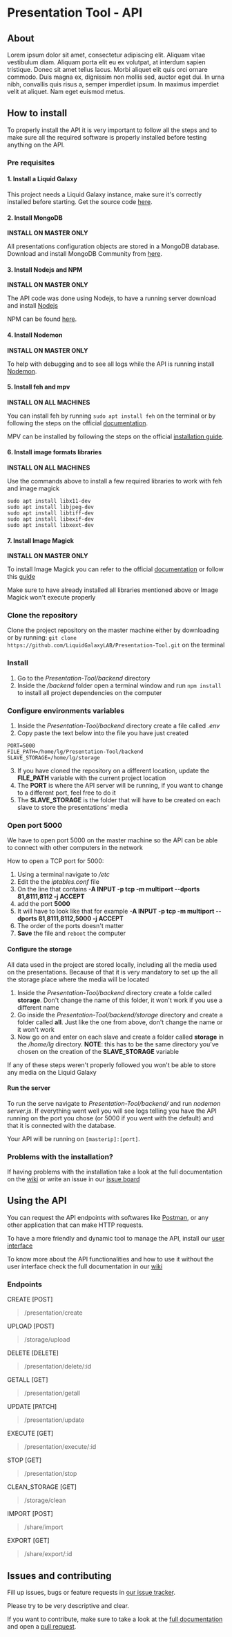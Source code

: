 # Presentation Tool - API

## About

Lorem ipsum dolor sit amet, consectetur adipiscing elit. Aliquam vitae vestibulum diam. Aliquam porta elit eu ex volutpat, at interdum sapien tristique. Donec sit amet tellus lacus. Morbi aliquet elit quis orci ornare commodo. Duis magna ex, dignissim non mollis sed, auctor eget dui. In urna nibh, convallis quis risus a, semper imperdiet ipsum. In maximus imperdiet velit at aliquet. Nam eget euismod metus.

## How to install

To properly install the API it is very important to follow all the steps and to make sure all the required software is properly installed before testing anything on the API. 

### Pre requisites

#### 1. Install a Liquid Galaxy

This project needs a Liquid Galaxy instance, make sure it's correctly installed before starting. Get the source code [here](https://github.com/LiquidGalaxyLAB/liquid-galaxy).

#### 2. Install MongoDB

**INSTALL ON MASTER ONLY**

All presentations configuration objects are stored in a MongoDB database. Download and install MongoDB Community from [here](https://docs.mongodb.com/manual/tutorial/install-mongodb-on-ubuntu/).

#### 3. Install Nodejs and NPM

**INSTALL ON MASTER ONLY**

The API code was done using Nodejs, to have a running server download and install [Nodejs](https://nodejs.org/en/)

NPM can be found [here](https://www.npmjs.com/get-npm).

#### 4. Install Nodemon

**INSTALL ON MASTER ONLY**

To help with debugging and to see all logs while the API is running install [Nodemon](https://www.npmjs.com/get-npm).

#### 5. Install feh and mpv

**INSTALL ON ALL MACHINES**

You can install feh by running ```sudo apt install feh``` on the terminal or by following the steps on the official [documentation](https://feh.finalrewind.org/).

MPV can be installed by following the steps on the official [installation guide](https://mpv.io/installation/).

#### 6. Install image formats libraries

**INSTALL ON ALL MACHINES**

Use the commands above to install a few required libraries to work with feh and image magick

```
sudo apt install libx11-dev
sudo apt install libjpeg-dev
sudo apt install libtiff-dev
sudo apt install libexif-dev
sudo apt install libxext-dev

```

#### 7. Install Image Magick

**INSTALL ON MASTER ONLY**

To install Image Magick you can refer to the official [documentation](https://imagemagick.org/index.php) or follow this [guide](https://www.tecmint.com/install-imagemagick-on-debian-ubuntu/)

Make sure to have already installed all libraries mentioned above or Image Magick won't execute properly

### Clone the repository

Clone the project repository on the master machine either by downloading or by running: ```git clone https://github.com/LiquidGalaxyLAB/Presentation-Tool.git``` on the terminal

### Install

1. Go to the *Presentation-Tool/backend* directory
2. Inside the */backend* folder open a terminal window and run ```npm install``` to install all project dependencies on the computer

### Configure environments variables

1. Inside the *Presentation-Tool/backend* directory create a file called *.env*
2. Copy paste the text below into the file you have just created
```
PORT=5000
FILE_PATH=/home/lg/Presentation-Tool/backend
SLAVE_STORAGE=/home/lg/storage

```
3. If you have cloned the repository on a different location, update the **FILE_PATH** variable with the current project location
4. The **PORT** is where the API server will be running, if you want to change to a different port, feel free to do it
5. The **SLAVE_STORAGE** is the folder that will have to be created on each slave to store the presentations' media

### Open port 5000

We have to open port 5000 on the master machine so the API can be able to connect with other computers in the network

How to open a TCP port for 5000:

1. Using a terminal navigate to */etc*
2. Edit the the *iptables.conf* file 
3. On the line that contains **-A INPUT -p tcp -m multiport --dports 81,8111,8112 -j ACCEPT**
4. add the port **5000**
5. It will have to look like that for example **-A INPUT -p tcp -m multiport --dports 81,8111,8112,5000 -j ACCEPT**
6. The order of the ports doesn't matter
7. **Save** the file and ```reboot``` the computer

#### Configure the storage

All data used in the project are stored locally, including all the media used on the presentations. Because of that it is very mandatory to set up the all the storage place where the media will be located

1. Inside the *Presentation-Tool/backend* directory create a folde called **storage**. Don't change the name of this folder, it won't work if you use a different name
2. Go inside the *Presentation-Tool/backend/storage* directory and create a folder called **all**. Just like the one from above, don't change the name or it won't work
3. Now go on and enter on each slave and create a folder called **storage** in the */home/lg* directory. **NOTE**: this has to be the same directory you've chosen on the creation of the **SLAVE_STORAGE** variable

If any of these steps weren't properly followed you won't be able to store any media on the Liquid Galaxy

#### Run the server

To run the serve navigate to *Presentation-Tool/backend/* and run *nodemon server.js*. If everything went well you will see logs telling you have the API running on the port you chose (or 5000 if you went with the default) and that it is connected with the database.

Your API will be running on ```[masterip]:[port]```. 

### Problems with the installation?

If having problems with the installation take a look at the full documentation on the [wiki](https://github.com/LiquidGalaxyLAB/Presentation-Tool/wiki) or write an issue in our [issue board](https://github.com/LiquidGalaxyLAB/Presentation-Tool/issues/new)

## Using the API

You can request the API endpoints with softwares like [Postman](https://www.postman.com/), or any other application that can make HTTP requests. 

To have a more friendly and dynamic tool to manage the API, install our [user interface](../frontend/presentation-tool/README.md)

To know more about the API functionalities and how to use it without the user interface check the full documentation in our [wiki](https://github.com/LiquidGalaxyLAB/Presentation-Tool/wiki)

### Endpoints

CREATE  [POST]
> /presentation/create

UPLOAD  [POST]
> /storage/upload

DELETE  [DELETE]
> /presentation/delete/:id

GETALL  [GET]
> /presentation/getall

UPDATE  [PATCH]
> /presentation/update

EXECUTE [GET]
> /presentation/execute/:id

STOP    [GET]
> /presentation/stop

CLEAN_STORAGE   [GET]
> /storage/clean

IMPORT  [POST]
> /share/import

EXPORT  [GET]
> /share/export/:id

## Issues and contributing

Fill up issues, bugs or feature requests in [our issue tracker](https://github.com/LiquidGalaxyLAB/Presentation-Tool/issues/new).

Please try to be very descriptive and clear. 

If you want to contribute, make sure to take a look at the [full documentation](https://github.com/LiquidGalaxyLAB/Presentation-Tool/wiki) and open a [pull request](https://github.com/LiquidGalaxyLAB/Presentation-Tool/compare).

